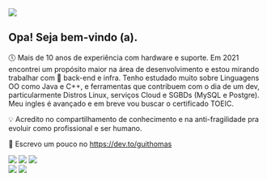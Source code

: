 
<div>
<a href="https://www.linkedin.com/in/guilhermethomas/" target="_blank"><img src="https://i.imgur.com/pGIoKVb.gif" target="_blank"></a>
</div>

## Opa! Seja bem-vindo (a).

🕔 Mais de 10 anos de experiência com hardware e suporte. Em 2021 encontrei um propósito maior na área de desenvolvimento e estou mirando trabalhar com 🎯 back-end e infra. Tenho estudado muito sobre Linguagens OO como Java e C++, e ferramentas que contribuem com o dia de um dev, particularmente Distros Linux, serviços Cloud e SGBDs (MySQL e Postgre).
Meu ingles é avançado e em breve vou buscar o certificado TOEIC.

💡 Acredito no compartilhamento de conhecimento e na anti-fragilidade pra evoluir como profissional e ser humano.

 📝 Escrevo um pouco no https://dev.to/guithomas





<div>
<a href="https://www.linkedin.com/in/guilhermethomas/v" target="_blank"><img src="https://img.shields.io/badge/-LinkedIn-%230077B5?style=for-the-badge&logo=linkedin&logoColor=white" target="_blank"></a>
<a href="https://www.instagram.com/guisithos" target="_blank"><img src="https://img.shields.io/badge/-Instagram-%23E4405F?style=for-the-badge&logo=instagram&logoColor=white" target="_blank"></a>
<a href="hhttps://dev.to/guithomas" target="_blank"><img src="https://img.shields.io/badge/dev.to-0A0A0A?style=for-the-badge&logo=dev.to&logoColor=white" target="_blank"></a>
 
</div>

<div>
 <img src="https://img.shields.io/badge/C%2B%2B-00599C?style=for-the-badge&logo=c%2B%2B&logoColor=white" target="_blank">
 <img src="https://img.shields.io/badge/Java-ED8B00?style=for-the-badge&logo=java&logoColor=white" target="_blank">
 
 
  

